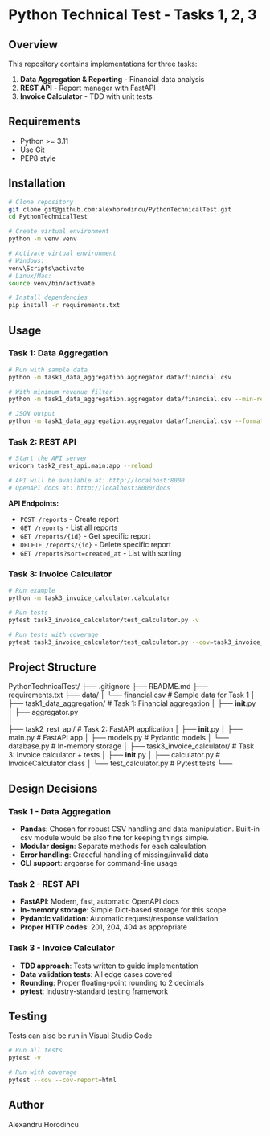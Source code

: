# Python Technical Test - Tasks 1, 2, 3

## Overview
This repository contains implementations for three tasks:
1. **Data Aggregation & Reporting** - Financial data analysis
2. **REST API** - Report manager with FastAPI
3. **Invoice Calculator** - TDD with unit tests

## Requirements
- Python >= 3.11
- Use Git
- PEP8 style

## Installation
```bash
# Clone repository
git clone git@github.com:alexhorodincu/PythonTechnicalTest.git
cd PythonTechnicalTest

# Create virtual environment
python -m venv venv

# Activate virtual environment
# Windows:
venv\Scripts\activate
# Linux/Mac:
source venv/bin/activate

# Install dependencies
pip install -r requirements.txt
```

## Usage

### Task 1: Data Aggregation
```bash
# Run with sample data
python -m task1_data_aggregation.aggregator data/financial.csv

# With minimum revenue filter
python -m task1_data_aggregation.aggregator data/financial.csv --min-revenue 100000

# JSON output
python -m task1_data_aggregation.aggregator data/financial.csv --format json
```

### Task 2: REST API
```bash
# Start the API server
uvicorn task2_rest_api.main:app --reload

# API will be available at: http://localhost:8000
# OpenAPI docs at: http://localhost:8000/docs
```

**API Endpoints:**
- `POST /reports` - Create report
- `GET /reports` - List all reports
- `GET /reports/{id}` - Get specific report
- `DELETE /reports/{id}` - Delete specific report
- `GET /reports?sort=created_at` - List with sorting

### Task 3: Invoice Calculator
```bash
# Run example
python -m task3_invoice_calculator.calculator

# Run tests
pytest task3_invoice_calculator/test_calculator.py -v

# Run tests with coverage
pytest task3_invoice_calculator/test_calculator.py --cov=task3_invoice_calculator --cov-report=html
```

## Project Structure


PythonTechnicalTest/
├── .gitignore
├── README.md
├── requirements.txt
├── data/
│   └── financial.csv           # Sample data for Task 1
│
├── task1_data_aggregation/     # Task 1: Financial aggregation
│   ├── __init__.py
│   ├── aggregator.py  
│         
├── task2_rest_api/             # Task 2: FastAPI application
│   ├── __init__.py
│   ├── main.py                 # FastAPI app
│   ├── models.py               # Pydantic models
│   └── database.py             # In-memory storage
│
├── task3_invoice_calculator/   # Task 3: Invoice calculator + tests
│   ├── __init__.py
│   ├── calculator.py           # InvoiceCalculator class
│   └── test_calculator.py      # Pytest tests
└── 


## Design Decisions

### Task 1 - Data Aggregation
- **Pandas**: Chosen for robust CSV handling and data manipulation. 
Built-in csv module would be also fine for keeping things simple.
- **Modular design**: Separate methods for each calculation
- **Error handling**: Graceful handling of missing/invalid data
- **CLI support**: argparse for command-line usage

### Task 2 - REST API
- **FastAPI**: Modern, fast, automatic OpenAPI docs
- **In-memory storage**: Simple Dict-based storage for this scope
- **Pydantic validation**: Automatic request/response validation
- **Proper HTTP codes**: 201, 204, 404 as appropriate

### Task 3 - Invoice Calculator
- **TDD approach**: Tests written to guide implementation
- **Data validation tests**: All edge cases covered
- **Rounding**: Proper floating-point rounding to 2 decimals
- **pytest**: Industry-standard testing framework

## Testing

Tests can also be run in Visual Studio Code

```bash
# Run all tests
pytest -v

# Run with coverage
pytest --cov --cov-report=html
```

## Author
Alexandru Horodincu
